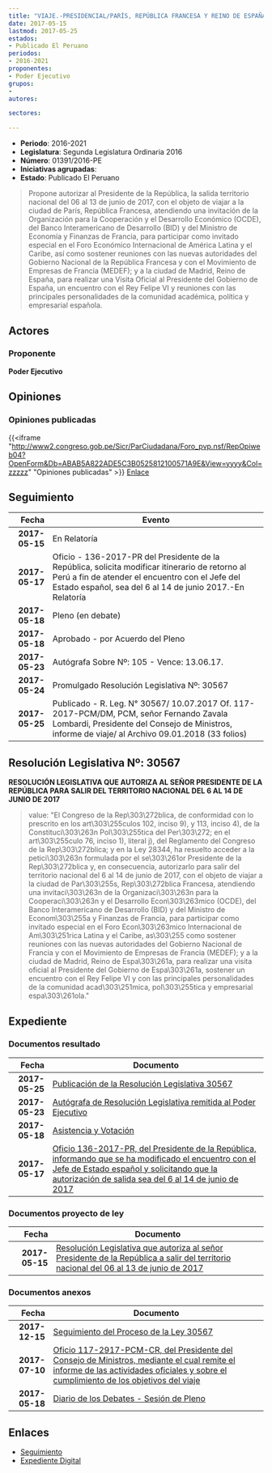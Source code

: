 ```yaml
---
title: "VIAJE.-PRESIDENCIAL/PARÍS, REPÚBLICA FRANCESA Y REINO DE ESPAÑA"
date: 2017-05-15
lastmod: 2017-05-25
estados:
- Publicado El Peruano
periodos:
- 2016-2021
proponentes:
- Poder Ejecutivo
grupos:
- 
autores:

sectores:

---
```

- **Periodo**: 2016-2021
- **Legislatura**: Segunda Legislatura Ordinaria 2016
- **Número**: 01391/2016-PE
- **Iniciativas agrupadas**: 
- **Estado**: Publicado El Peruano

> Propone autorizar al Presidente de la República, la salida territorio nacional del 06 al 13 de junio de 2017, con el objeto de viajar a la ciudad de París, República Francesa, atendiendo una invitación de la Organización para la Cooperación y el Desarrollo Económico (OCDE), del Banco Interamericano de Desarrollo (BID) y del Ministro de Economía y Finanzas de Francia, para participar como invitado especial en el Foro Económico Internacional de América Latina y el Caribe, así como sostener reuniones con las nuevas autoridades del Gobierno Nacional de la República Francesa y con el Movimiento de Empresas de Francia (MEDEF); y a la ciudad de Madrid, Reino de España, para realizar una Visita Oficial al Presidente del Gobierno de España, un encuentro con el Rey Felipe VI y reuniones con las principales personalidades de la comunidad académica, política y empresarial española.


## Actores

### Proponente

**Poder Ejecutivo**

## Opiniones

### Opiniones publicadas

{{<iframe "http://www2.congreso.gob.pe/Sicr/ParCiudadana/Foro_pvp.nsf/RepOpiweb04?OpenForm&Db=ABAB5A822ADE5C3B0525812100571A9E&View=yyyy&Col=zzzzz" "Opiniones publicadas" >}}
[Enlace](http://www2.congreso.gob.pe/Sicr/ParCiudadana/Foro_pvp.nsf/RepOpiweb04?OpenForm&Db=ABAB5A822ADE5C3B0525812100571A9E&View=yyyy&Col=zzzzz)


## Seguimiento

| Fecha | Evento |
|------:|--------|
| **2017-05-15** | En Relatoría |
| **2017-05-17** | Oficio - 136-2017-PR del Presidente de la República, solicita modificar itinerario de retorno al Perú a fin de atender el encuentro con el Jefe del Estado español, sea del 6 al 14 de junio 2017.-En Relatoría |
| **2017-05-18** | Pleno (en debate) |
| **2017-05-18** | Aprobado - por Acuerdo del Pleno |
| **2017-05-23** | Autógrafa Sobre Nº: 105 - Vence: 13.06.17. |
| **2017-05-24** | Promulgado Resolución Legislativa Nº: 30567 |
| **2017-05-25** | Publicado - R. Leg. N° 30567/ 10.07.2017 Of. 117-2017-PCM/DM, PCM, señor Fernando Zavala Lombardi, Presidente del Consejo de Ministros, informe de viaje/ al Archivo 09.01.2018 (33 folios) |

## Resolución Legislativa Nº: 30567

**RESOLUCIÓN LEGISLATIVA QUE AUTORIZA AL SEÑOR PRESIDENTE DE LA REPÚBLICA PARA SALIR DEL TERRITORIO NACIONAL DEL 6 AL 14 DE JUNIO DE 2017**

> value: "El Congreso de la Rep\303\272blica, de conformidad con lo prescrito en los art\303\255culos 102, inciso 9), y 113, inciso 4), de la Constituci\303\263n Pol\303\255tica del Per\303\272; en el art\303\255culo 76, inciso 1), literal j), del Reglamento del Congreso de la Rep\303\272blica; y en la Ley 28344, ha resuelto acceder a la petici\303\263n formulada por el se\303\261or Presidente de la Rep\303\272blica y, en consecuencia, autorizarlo para salir del territorio nacional del 6 al 14 de junio de 2017, con el objeto de viajar a la ciudad de Par\303\255s, Rep\303\272blica Francesa, atendiendo una invitaci\303\263n de la Organizaci\303\263n para la Cooperaci\303\263n y el Desarrollo Econ\303\263mico (OCDE), del Banco Interamericano de Desarrollo (BID) y del Ministro de Econom\303\255a y Finanzas de Francia, para participar como invitado especial en el Foro Econ\303\263mico Internacional de Am\303\251rica Latina y el Caribe, as\303\255 como sostener reuniones con las nuevas autoridades del Gobierno Nacional de Francia y con el Movimiento de Empresas de Francia (MEDEF); y a la ciudad de Madrid, Reino de Espa\303\261a, para realizar una visita oficial al Presidente del Gobierno de Espa\303\261a, sostener un encuentro con el Rey Felipe VI y con las principales personalidades de la comunidad acad\303\251mica, pol\303\255tica y empresarial espa\303\261ola."


## Expediente

### Documentos resultado

| Fecha | Documento |
|------:|-----------|
| **2017-05-25** | [Publicación de la Resolución Legislativa 30567](http://www.leyes.congreso.gob.pe/Documentos/2016_2021/ADLP/Normas_Legales/30567-RLG.pdf) |
| **2017-05-23** | [Autógrafa de Resolución Legislativa remitida al Poder Ejecutivo](http://www.leyes.congreso.gob.pe/Documentos/2016_2021/Autografas/Ley_y_de_Resolucion_Legislativa/AU0139120170523.pdf) |
| **2017-05-18** | [Asistencia y Votación](http://www.leyes.congreso.gob.pe/Documentos/2016_2021/Asistencia_y_Votacion/Proyectos_de_Ley/AV0139120170518.pdf) |
| **2017-05-17** | [Oficio 136-2017-PR, del Presidente de la República, informando que se ha modificado el encuentro con el Jefe de Estado español y solicitando que la autorización de salida sea del 6 al 14 de junio de 2017](http://www.leyes.congreso.gob.pe/Documentos/2016_2021/Oficios/Poder_Ejecutivo/OFICIO-136-2017-PR..pdf) |

### Documentos proyecto de ley

| Fecha | Documento |
|------:|-----------|
| **2017-05-15** | [Resolución Legislativa que autoriza al señor Presidente de la República a salir del territorio nacional del 06 al 13 de junio de 2017](http://www.leyes.congreso.gob.pe/Documentos/2016_2021/Proyectos_de_Ley_y_de_Resoluciones_Legislativas/PL0139120170515.pdf) |

### Documentos anexos

| Fecha | Documento |
|------:|-----------|
| **2017-12-15** | [Seguimiento del Proceso de la Ley 30567](http://www.leyes.congreso.gob.pe/Documentos/2016_2021/Seguimiento_de_Proyectos_de_Ley/01391PL20171215.pdf) |
| **2017-07-10** | [Oficio 117-2917-PCM-CR, del Presidente del Consejo de Ministros, mediante el cual remite el informe de las actividades oficiales y sobre el cumplimiento de los objetivos del viaje](http://www.leyes.congreso.gob.pe/Documentos/2016_2021/Oficios/Poder_Ejecutivo/OFICIO-117-2017-PCM-DM..pdf) |
| **2017-05-18** | [Diario de los Debates - Sesión de Pleno](http://www.leyes.congreso.gob.pe/Documentos/2016_2021/ADLP/Diario_Debates/30567_DD.pdf) |

## Enlaces

- [Seguimiento](http://www2.congreso.gob.pe/Sicr/TraDocEstProc/CLProLey2016.nsf/f7fff46988ca05b1052578e100829cc7/6f7f807032b6bb650525812100565f63?OpenDocument)
- [Expediente Digital](http://www2.congreso.gob.pe/Sicr/TraDocEstProc/CLProLey2016.nsf/f7fff46988ca05b1052578e100829cc7/6f7f807032b6bb650525812100565f63?OpenDocument&Click=05257FB7005EB655.eb71d0cf91d8294e05256cdf006b5706/$Body/0.1C6C)

